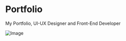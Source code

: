 # Portfolio
My Portfolio, UI-UX Designer and Front-End Developer

![Image](https://github.com/user-attachments/assets/08998d97-85d1-43a3-a516-4625cbac252d)
